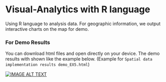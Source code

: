 # Visual-Analytics with R language
Using R language to analysis data.
For geographic information, we output interactive charts on the map for demo.

### For Demo Results
You can download html files and open directly on your device. The demo results with shown like the example below. (Example for ```Spatial data implementation results demo_EX5.html```)

[![IMAGE ALT TEXT](https://github.com/67xuan1379OuO/SCU_Visual-Analytics/blob/main/demo.gif)](https://github.com/67xuan1379OuO/SCU_Visual-Analytics/blob/main/demo.gif)
